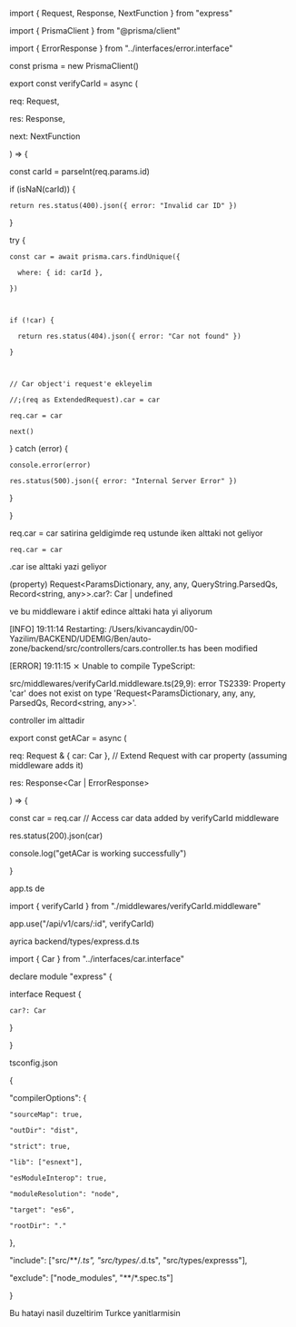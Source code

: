 import { Request, Response, NextFunction } from "express"

import { PrismaClient } from "@prisma/client"

import { ErrorResponse } from "../interfaces/error.interface"

const prisma = new PrismaClient()

export const verifyCarId = async (

req: Request,

res: Response<ErrorResponse>,

next: NextFunction

) => {

const carId = parseInt(req.params.id)

if (isNaN(carId)) {

    return res.status(400).json({ error: "Invalid car ID" })

}

try {

    const car = await prisma.cars.findUnique({

      where: { id: carId },

    })



    if (!car) {

      return res.status(404).json({ error: "Car not found" })

    }



    // Car object'i request'e ekleyelim

    //;(req as ExtendedRequest).car = car

    req.car = car

    next()

} catch (error) {

    console.error(error)

    res.status(500).json({ error: "Internal Server Error" })

}

}

req.car = car satirina geldigimde req ustunde iken alttaki not geliyor

    req.car = car

.car ise alttaki yazi geliyor

(property) Request<ParamsDictionary, any, any, QueryString.ParsedQs, Record<string, any>>.car?: Car | undefined

ve bu middleware i aktif edince alttaki hata yi aliyorum

[INFO] 19:11:14 Restarting: /Users/kivancaydin/00-Yazilim/BACKEND/UDEMIG/Ben/auto-zone/backend/src/controllers/cars.controller.ts has been modified

[ERROR] 19:11:15 ⨯ Unable to compile TypeScript:

src/middlewares/verifyCarId.middleware.ts(29,9): error TS2339: Property 'car' does not exist on type 'Request<ParamsDictionary, any, any, ParsedQs, Record<string, any>>'.

controller im alttadir

export const getACar = async (

req: Request & { car: Car }, // Extend Request with car property (assuming middleware adds it)

res: Response<Car | ErrorResponse>

) => {

const car = req.car // Access car data added by verifyCarId middleware

res.status(200).json(car)

console.log("getACar is working successfully")

}

app.ts de

import { verifyCarId } from "./middlewares/verifyCarId.middleware"

app.use("/api/v1/cars/:id", verifyCarId)

ayrica backend/types/express.d.ts

import { Car } from "../interfaces/car.interface"

declare module "express" {

interface Request {

    car?: Car

}

}

tsconfig.json

{

"compilerOptions": {

    "sourceMap": true,

    "outDir": "dist",

    "strict": true,

    "lib": ["esnext"],

    "esModuleInterop": true,

    "moduleResolution": "node",

    "target": "es6",

    "rootDir": "."

},

"include": ["src/**/*.ts", "src/types/*.d.ts", "src/types/expresss"],

"exclude": ["node_modules", "**/*.spec.ts"]

}

Bu hatayi nasil duzeltirim Turkce yanitlarmisin
